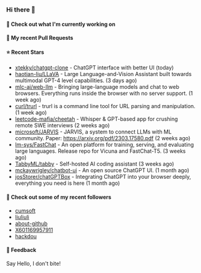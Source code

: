 ### Hi there 👋

#### 👷 Check out what I'm currently working on

#### 🔨 My recent Pull Requests


#### ⭐ Recent Stars

- [xtekky/chatgpt-clone](https://github.com/xtekky/chatgpt-clone) - ChatGPT interface with better UI  (today)
- [haotian-liu/LLaVA](https://github.com/haotian-liu/LLaVA) - Large Language-and-Vision Assistant built towards multimodal GPT-4 level capabilities. (3 days ago)
- [mlc-ai/web-llm](https://github.com/mlc-ai/web-llm) - Bringing large-language models and chat to web browsers. Everything runs inside the browser with no server support. (1 week ago)
- [curl/trurl](https://github.com/curl/trurl) - trurl is a command line tool for URL parsing and manipulation. (1 week ago)
- [leetcode-mafia/cheetah](https://github.com/leetcode-mafia/cheetah) - Whisper &amp; GPT-based app for crushing remote SWE interviews (2 weeks ago)
- [microsoft/JARVIS](https://github.com/microsoft/JARVIS) - JARVIS, a system to connect LLMs with ML community. Paper: https://arxiv.org/pdf/2303.17580.pdf (2 weeks ago)
- [lm-sys/FastChat](https://github.com/lm-sys/FastChat) - An open platform for training, serving, and evaluating large languages. Release repo for Vicuna and FastChat-T5. (3 weeks ago)
- [TabbyML/tabby](https://github.com/TabbyML/tabby) - Self-hosted AI coding assistant (3 weeks ago)
- [mckaywrigley/chatbot-ui](https://github.com/mckaywrigley/chatbot-ui) - An open source ChatGPT UI. (1 month ago)
- [josStorer/chatGPTBox](https://github.com/josStorer/chatGPTBox) - Integrating ChatGPT into your browser deeply, everything you need is here (1 month ago)

#### 👯 Check out some of my recent followers

- [cumsoft](https://github.com/cumsoft)
- [liuliuli](https://github.com/liuliuli)
- [about-github](https://github.com/about-github)
- [X601169957911](https://github.com/X601169957911)
- [hackdou](https://github.com/hackdou)

#### 💬 Feedback

Say Hello, I don't bite!